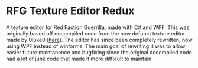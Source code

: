 # RFG Texture Editor Redux
A texture editor for Red Faction Guerrilla, made with C# and WPF. This was originally based off decompiled code from the now defunct texture editor made by 0luke0 ([here](https://www.factionfiles.com/ff.php?action=file&id=2768)). The editor has since been completely rewritten, now using WPF instead of winforms. The main goal of rewriting it was to allow easier future maintanence and bugfixing since the original decompiled code had a lot of junk code that made it more difficult to maintain.
